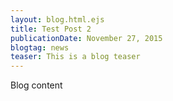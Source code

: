 ```yaml
---
layout: blog.html.ejs
title: Test Post 2
publicationDate: November 27, 2015
blogtag: news
teaser: This is a blog teaser
---
```


Blog content